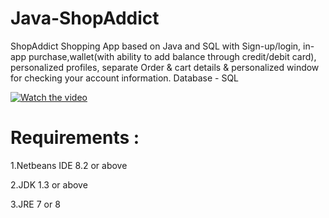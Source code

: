 # Java-ShopAddict
ShopAddict Shopping App based on Java and SQL with Sign-up/login, in- app purchase,wallet(with ability to add balance through credit/debit card),
personalized profiles, separate Order & cart details & personalized window for checking your account information.
Database - SQL

[![Watch the video](https://img.youtube.com/vi/ZC1oQnVGGYQ/default.jpg)](https://www.youtube.com/watch?v=ZC1oQnVGGYQ)

# Requirements : 

 1.Netbeans IDE 8.2 or above
 
 2.JDK 1.3 or above
 
 3.JRE 7 or 8


